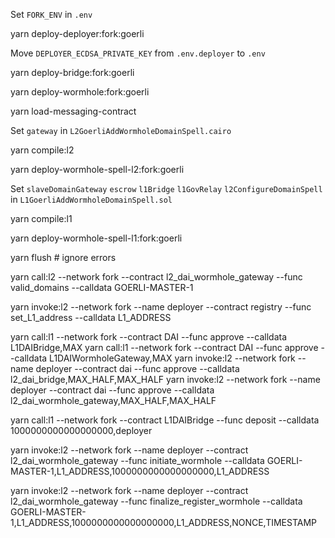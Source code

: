 Set `FORK_ENV` in `.env`

yarn deploy-deployer:fork:goerli

Move `DEPLOYER_ECDSA_PRIVATE_KEY` from `.env.deployer` to `.env`

yarn deploy-bridge:fork:goerli

yarn deploy-wormhole:fork:goerli

yarn load-messaging-contract

Set `gateway` in `L2GoerliAddWormholeDomainSpell.cairo`

yarn compile:l2

yarn deploy-wormhole-spell-l2:fork:goerli

Set
  `slaveDomainGateway`
  `escrow`
  `l1Bridge`
  `l1GovRelay`
  `l2ConfigureDomainSpell`
in `L1GoerliAddWormholeDomainSpell.sol`

yarn compile:l1

yarn deploy-wormhole-spell-l1:fork:goerli

yarn flush # ignore errors

yarn call:l2 --network fork --contract l2_dai_wormhole_gateway --func valid_domains --calldata GOERLI-MASTER-1

yarn invoke:l2 --network fork --name deployer --contract registry --func set_L1_address --calldata L1_ADDRESS

yarn call:l1 --network fork --contract DAI --func approve --calldata L1DAIBridge,MAX
yarn call:l1 --network fork --contract DAI --func approve --calldata L1DAIWormholeGateway,MAX
yarn invoke:l2 --network fork --name deployer --contract dai --func approve --calldata l2_dai_bridge,MAX_HALF,MAX_HALF
yarn invoke:l2 --network fork --name deployer --contract dai --func approve --calldata l2_dai_wormhole_gateway,MAX_HALF,MAX_HALF

yarn call:l1 --network fork --contract L1DAIBridge --func deposit --calldata 1000000000000000000,deployer

yarn invoke:l2 --network fork --name deployer --contract l2_dai_wormhole_gateway --func initiate_wormhole --calldata GOERLI-MASTER-1,L1_ADDRESS,1000000000000000000,L1_ADDRESS

yarn invoke:l2 --network fork --name deployer --contract l2_dai_wormhole_gateway --func finalize_register_wormhole --calldata GOERLI-MASTER-1,L1_ADDRESS,1000000000000000000,L1_ADDRESS,NONCE,TIMESTAMP
